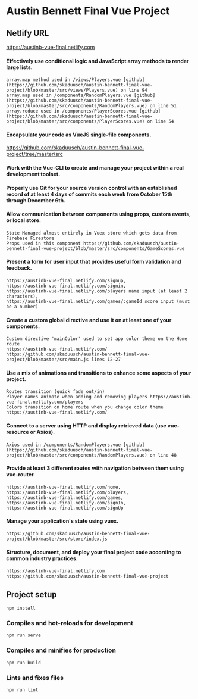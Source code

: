 # Austin Bennett Final Vue Project

## Netlify URL

https://austinb-vue-final.netlify.com

#### Effectively use conditional logic and JavaScript array methods to render large lists.

```
array.map method used in /views/Players.vue [github](https://github.com/skaduusch/austin-bennett-final-vue-project/blob/master/src/views/Players.vue) on line 94
array.map used in /components/RandomPlayers.vue [github](https://github.com/skaduusch/austin-bennett-final-vue-project/blob/master/src/components/RandomPlayers.vue) on line 51
array.reduce used in /components/PlayerScores.vue [github](https://github.com/skaduusch/austin-bennett-final-vue-project/blob/master/src/components/PlayerScores.vue) on line 54
```

#### Encapsulate your code as VueJS single-file components.

https://github.com/skaduusch/austin-bennett-final-vue-project/tree/master/src

#### Work with the Vue-CLI to create and manage your project within a real development toolset.

#### Properly use Git for your source version control with an established record of at least 4 days of commits each week from October 15th through December 6th.

#### Allow communication between components using props, custom events, or local store.

```
State Managed almost entirely in Vuex store which gets data from Firebase Firestore
Props used in this component https://github.com/skaduusch/austin-bennett-final-vue-project/blob/master/src/components/GameScores.vue
```

#### Present a form for user input that provides useful form validation and feedback.

```
https://austinb-vue-final.netlify.com/signup,
https://austinb-vue-final.netlify.com/signin,
https://austinb-vue-final.netlify.com/players name input (at least 2 characters),
https://austinb-vue-final.netlify.com/games/:gameId score input (must be a number)
```

#### Create a custom global directive and use it on at least one of your components.

```
Custom directive 'mainColor' used to set app color theme on the Home route
https://austinb-vue-final.netlify.com/
https://github.com/skaduusch/austin-bennett-final-vue-project/blob/master/src/main.js lines 12-27
```

#### Use a mix of animations and transitions to enhance some aspects of your project.

```
Routes transition (quick fade out/in)
Player names animate when adding and removing players https://austinb-vue-final.netlify.com/players
Colors transition on home route when you change color theme https://austinb-vue-final.netlify.com/
```

#### Connect to a server using HTTP and display retrieved data (use vue-resource or Axios).

```
Axios used in /components/RandomPlayers.vue [github](https://github.com/skaduusch/austin-bennett-final-vue-project/blob/master/src/components/RandomPlayers.vue) on line 48
```

#### Provide at least 3 different routes with navigation between them using vue-router.

```
https://austinb-vue-final.netlify.com/home,
https://austinb-vue-final.netlify.com/players,
https://austinb-vue-final.netlify.com/games,
https://austinb-vue-final.netlify.com/signIn,
https://austinb-vue-final.netlify.com/signUp
```

#### Manage your application's state using vuex.

```
https://github.com/skaduusch/austin-bennett-final-vue-project/blob/master/src/store/index.js
```

#### Structure, document, and deploy your final project code according to common industry practices.

```
https://austinb-vue-final.netlify.com
https://github.com/skaduusch/austin-bennett-final-vue-project
```

## Project setup

```
npm install
```

### Compiles and hot-reloads for development

```
npm run serve
```

### Compiles and minifies for production

```
npm run build
```

### Lints and fixes files

```
npm run lint
```
